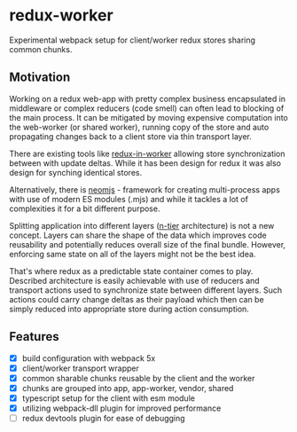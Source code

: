 # redux-worker

Experimental webpack setup for client/worker redux stores sharing common chunks.

## Motivation

Working on a redux web-app with pretty complex business encapsulated in middleware or complex reducers (code smell) can often lead to blocking of the main process. It can be mitigated by moving expensive computation into the web-worker (or shared worker), running copy of the store and auto propagating changes back to a client store via thin transport layer.

There are existing tools like [redux-in-worker](https://www.npmjs.com/package/redux-in-worker) allowing store synchronization between with update deltas.
While it has been design for redux it was also design for synching identical stores.

Alternatively, there is [neomjs](https://github.com/neomjs/neo) - framework for creating multi-process apps with use of modern ES modules (.mjs) and while it tackles a lot of complexities it for a bit different purpose.

Splitting application into different layers ([n-tier](https://en.wikipedia.org/wiki/Multitier_architecture) architecture) is not a new concept. Layers can share the shape of the data which improves code reusability and potentially reduces overall size of the final bundle. However, enforcing same state on all of the layers might not be the best idea.

That's where redux as a predictable state container comes to play. Described architecture is easily achievable with use of reducers and transport actions used to synchronize state between different layers. Such actions could carry change deltas as their payload which then can be simply reduced into appropriate store during action consumption.

## Features

- [x] build configuration with webpack 5x
- [x] client/worker transport wrapper
- [x] common sharable chunks reusable by the client and the worker
- [x] chunks are grouped into app, app-worker, vendor, shared
- [x] typescript setup for the client with esm module
- [x] utilizing webpack-dll plugin for improved performance
- [ ] redux devtools plugin for ease of debugging
